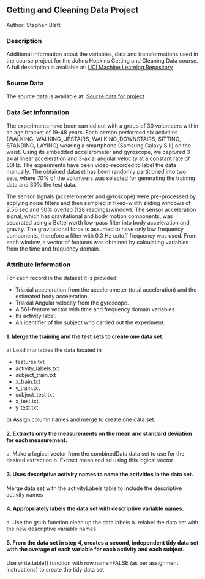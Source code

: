 ## Getting and Cleaning Data Project

Author: Stephen Blatti

### Description
Additional information about the variables, data and transformations used in the course project for the Johns Hopkins Getting and Cleaning Data course.
A full description is available at:
[UCI Machine Learning Repository](http://archive.ics.uci.edu/ml/datasets/Human+Activity+Recognition+Using+Smartphones)


### Source Data
The source data is available at:
[Sourse data for project](https://d396qusza40orc.cloudfront.net/getdata%2Fprojectfiles%2FUCI%20HAR%20Dataset.zip)


### Data Set Information
The experiments have been carried out with a group of 30 volunteers within an age bracket of 19-48 years. Each person performed six activities (WALKING, WALKING_UPSTAIRS, WALKING_DOWNSTAIRS, SITTING, STANDING, LAYING) wearing a smartphone (Samsung Galaxy S II) on the waist. Using its embedded accelerometer and gyroscope, we captured 3-axial linear acceleration and 3-axial angular velocity at a constant rate of 50Hz. The experiments have been video-recorded to label the data manually. The obtained dataset has been randomly partitioned into two sets, where 70% of the volunteers was selected for generating the training data and 30% the test data. 

The sensor signals (accelerometer and gyroscope) were pre-processed by applying noise filters and then sampled in fixed-width sliding windows of 2.56 sec and 50% overlap (128 readings/window). The sensor acceleration signal, which has gravitational and body motion components, was separated using a Butterworth low-pass filter into body acceleration and gravity. The gravitational force is assumed to have only low frequency components, therefore a filter with 0.3 Hz cutoff frequency was used. From each window, a vector of features was obtained by calculating variables from the time and frequency domain.

### Attribute Information
For each record in the dataset it is provided: 
- Triaxial acceleration from the accelerometer (total acceleration) and the estimated body acceleration. 
- Triaxial Angular velocity from the gyroscope. 
- A 561-feature vector with time and frequency domain variables. 
- Its activity label. 
- An identifier of the subject who carried out the experiment.

#### 1. Merge the training and the test sets to create one data set.
a) Load into tables the data located in
- features.txt
- activity_labels.txt
- subject_train.txt
- x_train.txt
- y_train.txt
- subject_test.txt
- x_test.txt
- y_test.txt

b) Assign column names and merge to create one data set.

#### 2. Extracts only the measurements on the mean and standard deviation for each measurement. 
a. Make a logical vector from the combinedData data set to use for the desired extraction
b. Extract mean and sd using this logical vector

#### 3. Uses descriptive activity names to name the activities in the data set.
Merge data set with the activityLabels table to include the descriptive activity names

#### 4. Appropriately labels the data set with descriptive variable names. 
a. Use the gsub function clean up the data labels 
b. relabel the data set with the new descriptive variable names 

#### 5. From the data set in step 4, creates a second, independent tidy data set with the average of each variable for each activity and each subject.
Use write.table() function with row.name=FALSE (as per assignment instructions) to create the tidy data set








